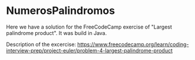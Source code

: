 # NumerosPalindromos
Here we have a solution for the FreeCodeCamp exercise of "Largest palindrome product". It was build in Java.

Description of the excercise:
https://www.freecodecamp.org/learn/coding-interview-prep/project-euler/problem-4-largest-palindrome-product
